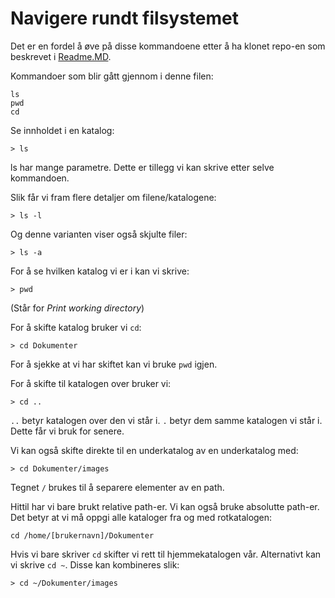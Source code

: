 # Navigere rundt filsystemet

Det er en fordel å øve på disse kommandoene etter å ha klonet repo-en som beskrevet i [Readme.MD](../Readme.MD).

Kommandoer som blir gått gjennom i denne filen:

    ls
    pwd
    cd

Se innholdet i en katalog:

    > ls

ls har mange parametre. Dette er tillegg vi kan skrive etter selve kommandoen.

Slik får vi fram flere detaljer om filene/katalogene:

    > ls -l

Og denne varianten viser også skjulte filer:

    > ls -a

For å se hvilken katalog vi er i kan vi skrive:

    > pwd

(Står for _Print working directory_)

For å skifte katalog bruker vi `cd`:

    > cd Dokumenter

For å sjekke at vi har skiftet kan vi bruke `pwd` igjen.

For å skifte til katalogen over bruker vi:

    > cd ..

`..` betyr katalogen over den vi står i. `.` betyr dem samme katalogen vi står i. Dette får vi bruk for senere.

Vi kan også skifte direkte til en underkatalog av en underkatalog med:

    > cd Dokumenter/images

Tegnet `/` brukes til å separere elementer av en path.

Hittil har vi bare brukt relative path-er. Vi kan også bruke absolutte path-er. Det betyr at vi må oppgi alle kataloger fra og med rotkatalogen:

    cd /home/[brukernavn]/Dokumenter

Hvis vi bare skriver `cd` skifter vi rett til hjemmekatalogen vår. Alternativt kan vi skrive `cd ~`. Disse kan kombineres slik:

    > cd ~/Dokumenter/images
